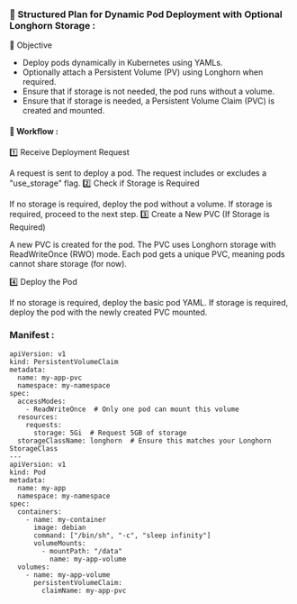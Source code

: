 ### 📌 Structured Plan for Dynamic Pod Deployment with Optional Longhorn Storage :

🎯 Objective

* Deploy pods dynamically in Kubernetes using YAMLs.
* Optionally attach a Persistent Volume (PV) using Longhorn when required.
* Ensure that if storage is not needed, the pod runs without a volume.
* Ensure that if storage is needed, a Persistent Volume Claim (PVC) is created and mounted.

#### 🔹 Workflow :

1️⃣ Receive Deployment Request

A request is sent to deploy a pod.
The request includes or excludes a "use_storage" flag.
2️⃣ Check if Storage is Required

If no storage is required, deploy the pod without a volume.
If storage is required, proceed to the next step.
3️⃣ Create a New PVC (If Storage is Required)

A new PVC is created for the pod.
The PVC uses Longhorn storage with ReadWriteOnce (RWO) mode.
Each pod gets a unique PVC, meaning pods cannot share storage (for now).

4️⃣ Deploy the Pod

If no storage is required, deploy the basic pod YAML.
If storage is required, deploy the pod with the newly created PVC mounted.

### Manifest :

```
apiVersion: v1
kind: PersistentVolumeClaim
metadata:
  name: my-app-pvc
  namespace: my-namespace
spec:
  accessModes:
    - ReadWriteOnce  # Only one pod can mount this volume
  resources:
    requests:
      storage: 5Gi  # Request 5GB of storage
  storageClassName: longhorn  # Ensure this matches your Longhorn StorageClass
---
apiVersion: v1
kind: Pod
metadata:
  name: my-app
  namespace: my-namespace
spec:
  containers:
    - name: my-container
      image: debian
      command: ["/bin/sh", "-c", "sleep infinity"]
      volumeMounts:
        - mountPath: "/data"
          name: my-app-volume
  volumes:
    - name: my-app-volume
      persistentVolumeClaim:
        claimName: my-app-pvc

```